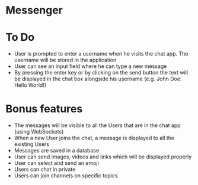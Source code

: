 # Messenger
# To Do
- User is prompted to enter a username when he visits the chat app. The username will be stored in the application
- User can see an input field where he can type a new message
- By pressing the enter key or by clicking on the send button the text will be displayed in the chat box alongside his username (e.g. John Doe: Hello World!)

# Bonus features
- The messages will be visible to all the Users that are in the chat app (using WebSockets)
- When a new User joins the chat, a message is displayed to all the existing Users
- Messages are saved in a database
- User can send images, videos and links which will be displayed properly
- User can select and send an emoji
- Users can chat in private
- Users can join channels on specific topics
